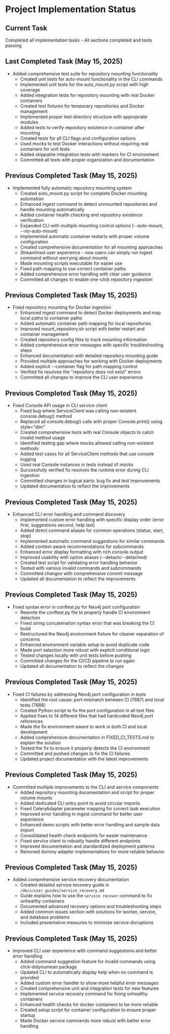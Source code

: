 # Project Implementation Status

## Current Task
Completed all implementation tasks - All sections completed and tests passing

## Last Completed Task (May 15, 2025)
- Added comprehensive test suite for repository mounting functionality
  - Created unit tests for auto-mount functionality in the CLI commands
  - Implemented unit tests for the auto_mount.py script with high coverage
  - Added integration tests for repository mounting with real Docker containers
  - Created test fixtures for temporary repositories and Docker management
  - Implemented proper test directory structure with appropriate modules
  - Added tests to verify repository existence in container after mounting
  - Created tests for all CLI flags and configuration options
  - Used mocks to test Docker interactions without requiring real containers for unit tests
  - Added skippable integration tests with markers for CI environment
  - Committed all tests with proper organization and documentation

## Previous Completed Task (May 15, 2025)
- Implemented fully automatic repository mounting system
  - Created auto_mount.py script for complete Docker mounting automation
  - Enhanced ingest command to detect unmounted repositories and handle mounting automatically
  - Added container health checking and repository existence verification
  - Expanded CLI with multiple mounting control options (--auto-mount, --no-auto-mount)
  - Implemented automatic container restarts with proper volume configuration
  - Created comprehensive documentation for all mounting approaches
  - Streamlined user experience - now users can simply run ingest command without worrying about mounts
  - Made mounting scripts executable for easier use
  - Fixed path mapping to use correct container paths
  - Added comprehensive error handling with clear user guidance
  - Committed all changes to enable one-click repository ingestion

## Previous Completed Task (May 15, 2025)
- Fixed repository mounting for Docker ingestion
  - Enhanced ingest command to detect Docker deployments and map local paths to container paths
  - Added automatic container path mapping for local repositories
  - Improved mount_repository.sh script with better restart and container management
  - Created repository config files to track mounting information
  - Added comprehensive error messages with specific troubleshooting steps
  - Enhanced documentation with detailed repository mounting guide
  - Provided multiple approaches for working with Docker deployments
  - Added explicit --container flag for path mapping control
  - Verified fix resolves the "repository does not exist" errors
  - Committed all changes to improve the CLI user experience

## Previous Completed Task (May 15, 2025)
- Fixed Console API usage in CLI service client
  - Fixed bug where ServiceClient was calling non-existent console.debug() method
  - Replaced all console.debug() calls with proper Console.print() using style="dim"
  - Created comprehensive tests with real Console objects to catch invalid method usage
  - Identified testing gap where mocks allowed calling non-existent methods
  - Added test cases for all ServiceClient methods that use console logging
  - Used real Console instances in tests instead of mocks
  - Successfully verified fix resolves the runtime error during CLI ingestion
  - Committed changes in logical parts: bug fix and test improvements
  - Updated documentation to reflect the improvements

## Previous Completed Task (May 15, 2025)
- Enhanced CLI error handling and command discovery
  - Implemented custom error handling with specific display order (error first, suggestions second, help last)
  - Added direct command aliases for common operations (status, start, stop)
  - Implemented automatic command suggestions for similar commands
  - Added context-aware recommendations for subcommands
  - Enhanced error display formatting with rich console output
  - Improved usability with option aliases (--detach/--detached)
  - Created test script for validating error handling behavior
  - Tested with various invalid commands and subcommands
  - Committed changes with comprehensive commit message
  - Updated all documentation to reflect the improvements

## Previous Completed Task (May 15, 2025)
- Fixed syntax error in conftest.py for Neo4j port configuration
  - Rewrote the conftest.py file to properly handle CI environment detection
  - Fixed string concatenation syntax error that was breaking the CI build
  - Restructured the Neo4j environment fixture for cleaner separation of concerns
  - Enhanced environment variable setup to avoid duplicate code
  - Made port selection more robust with explicit conditional logic
  - Tested changes locally with unit tests before pushing
  - Committed changes for the CI/CD pipeline to run again
  - Updated all documentation to reflect the changes

## Previous Completed Task (May 15, 2025)
- Fixed CI failures by addressing Neo4j port configuration in tests
  - Identified the root cause: port mismatch between CI (7687) and local tests (7688)
  - Created Python script to fix the port configuration in all test files
  - Applied fixes to 14 different files that had hardcoded Neo4j port references
  - Made the fix environment-aware to work in both CI and local development
  - Added comprehensive documentation in FIXED_CI_TESTS.md to explain the solution
  - Tested the fix to ensure it properly detects the CI environment
  - Committed and pushed changes to fix the CI failures
  - Updated project documentation with the latest improvements

## Previous Completed Task (May 15, 2025)
- Committed multiple improvements to the CLI and service components
  - Added repository mounting documentation and script for proper volume mounts
  - Added dedicated CLI entry point to avoid circular imports
  - Fixed CeleryAdapter parameter mapping for correct task execution
  - Improved error handling in ingest command for better user experience
  - Enhanced demo scripts with better error handling and sample data import
  - Consolidated health check endpoints for easier maintenance
  - Fixed service client to robustly handle different endpoints
  - Improved documentation and standardized deployment patterns
  - Removed dummy adapter implementations for more reliable behavior

## Previous Completed Task (May 15, 2025)
- Added comprehensive service recovery documentation
  - Created detailed service recovery guide in `/docs/user_guides/service_recovery.md`
  - Guide explains how to use the `service recover` command to fix unhealthy containers
  - Documented advanced recovery options and troubleshooting steps
  - Added common issues section with solutions for worker, service, and database problems
  - Included preventative measures to minimize service disruptions

## Previous Completed Task (May 15, 2025)
- Improved CLI user experience with command suggestions and better error handling
  - Added command suggestion feature for invalid commands using click-didyoumean package
  - Updated CLI to automatically display help when no command is provided
  - Added custom error handler to show more helpful error messages
  - Created comprehensive unit and integration tests for new features
  - Implemented service recovery command for fixing unhealthy containers
  - Enhanced health checks for docker containers to be more reliable
  - Created setup script for container configuration to ensure proper startup
  - Made Docker service commands more robust with better error handling